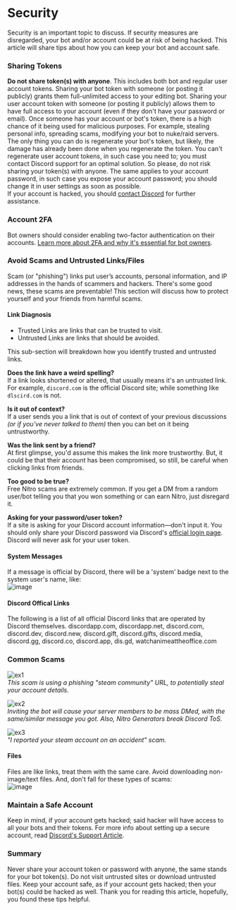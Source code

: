 # Security
Security is an important topic to discuss. If security measures are disregarded, your bot and/or account could be at risk of being hacked. This article will share tips about how you can keep your bot and account safe.

### Sharing Tokens
**Do not share token(s) with anyone**. This includes both bot and regular user account tokens. Sharing your bot token with someone (or posting it publicly) grants them full-unlimited access to your editing bot. Sharing your user account token with someone (or posting it publicly) allows them to have full access to your account (even if they don't have your password or email). Once someone has your account or bot's token, there is a high chance of it being used for malicious purposes. For example, stealing personal info, spreading scams, modifying your bot to nuke/raid servers. The only thing you can do is regenerate your bot's token, but likely, the damage has already been done when you regenerate the token. You can't regenerate user account tokens, in such case you need to; you must contact Discord support for an optimal solution. So please, do not risk sharing your token(s) with anyone.
The same applies to your account password, in such case you expose your account password; you should change it in user settings as soon as possible.\
If your account is hacked, you should [contact Discord](https://support.discord.com/hc/requests/new) for further assistance.

### Account 2FA
Bot owners should consider enabling two-factor authentication on their accounts. [Learn more about 2FA and why it's essential for bot owners](./2FA.md).

### Avoid Scams and Untrusted Links/Files
Scam (or "phishing") links put user’s accounts, personal information, and IP addresses in the hands of scammers and hackers. There's some good news, these scams are preventable! This section will discuss how to protect yourself and your friends from harmful scams.

#### Link Diagnosis
- Trusted Links are links that can be trusted to visit.
- Untrusted Links are links that should be avoided.

This sub-section will breakdown how you identify trusted and untrusted links.

**Does the link have a weird spelling?**\
If a link looks shortened or altered, that usually means it's an untrusted link. For example, `discord.com` is the official Discord site; while something like `dlscird.com` is not.

**Is it out of context?**\
If a user sends you a link that is out of context of your previous discussions *(or if you've never talked to them)* then you can bet on it being untrustworthy.

**Was the link sent by a friend?**\
At first glimpse, you'd assume this makes the link more trustworthy. But, it could be that their account has been compromised, so still, be careful when clicking links from friends.

**Too good to be true?**\
Free Nitro scams are extremely common. If you get a DM from a random user/bot telling you that you won something or can earn Nitro, just disregard it.

**Asking for your password/user token?**\
If a site is asking for your Discord account information—don't input it. You should only share your Discord password via Discord's [official login page](http://discord.com/login). Discord will never ask for your user token. 

#### System Messages
If a message is official by Discord, there will be a 'system' badge next to the system user's name, like:\
![image](https://user-images.githubusercontent.com/69215413/131226868-8e1ad12d-fdfb-4fa4-ad07-2d0d50b5247f.png)

#### Discord Offical Links
The following is a list of all official Discord links that are operated by Discord themselves.
discordapp.com, discordapp.net, discord.com, discord.dev, discord.new, discord.gift, discord.gifts, discord.media, discord.gg, discord.co, discord.app, dis.gd, watchanimeattheoffice.com

### Common Scams
![ex1](https://user-images.githubusercontent.com/69215413/131226423-745fee74-df75-47b8-b3d0-bdd0be631cf0.png)\
*This scam is using a phishing "steam community" URL, to potentially steal your account details.*

![ex2](https://user-images.githubusercontent.com/69215413/131226482-098e0389-be1a-4be1-995c-5a1f3d86b539.png)\
*Inviting the bot will cause your server members to be mass DMed, with the same/similar message you got. Also, Nitro Generators break Discord ToS.*

![ex3](https://user-images.githubusercontent.com/69215413/131226456-69275d68-9f63-479d-803f-b394a2d51cac.png)\
*"I reported your steam account on an accident" scam.*

#### Files
Files are like links, treat them with the same care. Avoid downloading non-image/text files. And, don't fall for these types of scams:\
![image](https://user-images.githubusercontent.com/69215413/131226523-6118ff11-6392-4c6d-859e-f9065d0e0b28.png)

### Maintain a Safe Account
Keep in mind, if your account gets hacked; said hacker will have access to all your bots and their tokens.
For more info about setting up a secure account, read [Discord's Support Article](https://discord.com/safety/360043857751-Four-steps-to-a-super-safe-account).

### Summary
Never share your account token or password with anyone, the same stands for your bot token(s). Do not visit untrusted sites or download untrusted files. Keep your account safe, as if your account gets hacked; then your bot(s) could be hacked as well. Thank you for reading this article, hopefully, you found these tips helpful.
